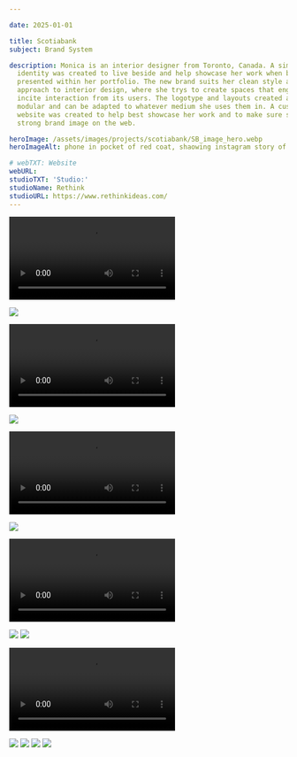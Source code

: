 ```yaml
---

date: 2025-01-01

title: Scotiabank
subject: Brand System

description: Monica is an interior designer from Toronto, Canada. A simple brand
  identity was created to live beside and help showcase her work when being
  presented within her portfolio. The new brand suits her clean style and
  approach to interior design, where she trys to create spaces that engage and
  incite interaction from its users. The logotype and layouts created are
  modular and can be adapted to whatever medium she uses them in. A custom
  website was created to help best showcase her work and to make sure she has a
  strong brand image on the web.

heroImage: /assets/images/projects/scotiabank/SB_image_hero.webp
heroImageAlt: phone in pocket of red coat, shaowing instagram story of bar chart

# webTXT: Website
webURL:
studioTXT: 'Studio:'
studioName: Rethink
studioURL: https://www.rethinkideas.com/
---
```




<video loading="lazy" src="/assets/images/projects/scotiabank/SB_video_1.mp4" type="video/mp4" autoplay loop mute></video>

<img loading="lazy" src="/assets/images/projects/scotiabank/SB_image_2.webp" alt=" ">

<video loading="lazy" src="/assets/images/projects/scotiabank/SB_video_3.mp4" type="video/mp4" autoplay loop mute></video>

<img loading="lazy" src="/assets/images/projects/scotiabank/SB_image_4.webp" alt=" ">

<video loading="lazy" src="/assets/images/projects/scotiabank/SB_video_5.mp4" type="video/mp4" autoplay loop mute></video>

<img loading="lazy" src="/assets/images/projects/scotiabank/SB_image_6.png" alt=" ">

<video loading="lazy" src="/assets/images/projects/scotiabank/SB_video_7.mp4" type="video/mp4" autoplay loop mute></video>

<img loading="lazy" src="/assets/images/projects/scotiabank/SB_image_8.webp" alt=" ">

<img loading="lazy" src="/assets/images/projects/scotiabank/SB_image_9.webp" alt=" ">

<video loading="lazy" src="/assets/images/projects/scotiabank/SB_video_10.mp4" type="video/mp4" autoplay loop mute></video>

<img loading="lazy" src="/assets/images/projects/scotiabank/SB_image_11.webp" alt=" ">

<img loading="lazy" src="/assets/images/projects/scotiabank/SB_image_12.webp" alt=" ">

<img loading="lazy" src="/assets/images/projects/scotiabank/SB_image_13.webp" alt=" ">

<img loading="lazy" src="/assets/images/projects/scotiabank/SB_image_14.webp" alt=" ">